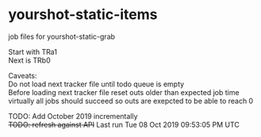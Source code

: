 # yourshot-static-items
job files for yourshot-static-grab

Start with TRa1  
Next is TRb0  

Caveats:  
Do not load next tracker file until todo queue is empty  
Before loading next tracker file reset outs older than expected job time  
virtually all jobs should succeed so outs are exepcted to be able to reach 0

TODO: Add October 2019 incrementally  
~~TODO: refresh against API~~ Last run Tue 08 Oct 2019 09:53:05 PM UTC
